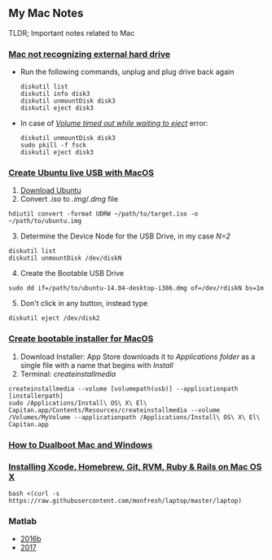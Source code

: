 ## My Mac Notes

TLDR; Important notes related to Mac

### [Mac not recognizing external hard drive](https://appletoolbox.com/2017/03/mac-macbook-doesnt-recognize-external-drives-troubleshooting-tips/)
* Run the following commands, unplug and plug drive back again
  ```
  diskutil list
  diskutil info disk3
  diskutil unmountDisk disk3
  diskutil eject disk3
  ```
* In case of [*Volume timed out while waiting to eject*](https://apple.stackexchange.com/questions/235309/external-drive-does-not-mount-after-plug-off-without-eject) error:
  ```
  diskutil unmountDisk disk3
  sudo pkill -f fsck
  diskutil eject disk3
  ```

### [Create Ubuntu live USB with MacOS](https://computers.tutsplus.com/tutorials/how-to-create-a-bootable-ubuntu-usb-drive-for-pc-on-a-mac--cms-21187)
1. [Download Ubuntu](https://www.ubuntu.com/download/desktop)
2. Convert *.iso* to *.img*/*.dmg* file
```
hdiutil convert -format UDRW ~/path/to/target.iso -o ~/path/to/ubuntu.img
```
3. Determine the Device Node for the USB Drive, in my case *N=2*
```
diskutil list
diskutil unmountDisk /dev/diskN
```
4. Create the Bootable USB Drive
```
sudo dd if=/path/to/ubuntu-14.04-desktop-i386.dmg of=/dev/rdiskN bs=1m
```
5. Don't click in any button, instead type
```
diskutil eject /dev/disk2
```

### [Create bootable installer for MacOS](https://support.apple.com/en-us/HT201372)
1. Download Installer: App Store downloads it to *Applications folder* as a single file with a name that begins with *Install*
2. Terminal: *createinstallmedia*
  ```
  createinstallmedia --volume [volumepath(usb)] --applicationpath [installerpath]
  sudo /Applications/Install\ OS\ X\ El\ Capitan.app/Contents/Resources/createinstallmedia --volume /Volumes/MyVolume --applicationpath /Applications/Install\ OS\ X\ El\ Capitan.app
  ```

### [How to Dualboot Mac and Windows](https://www.laptopmag.com/articles/dual-boot-windows-os-x-mac)

### [Installing Xcode, Homebrew, Git, RVM, Ruby & Rails on Mac OS X](https://www.moncefbelyamani.com/how-to-install-xcode-homebrew-git-rvm-ruby-on-mac/)

```
bash <(curl -s https://raw.githubusercontent.com/monfresh/laptop/master/laptop)
```

### Matlab
* [2016b](http://www.mactorrents.org/matlab-r2016b-9-1-0/)
* [2017](https://downloadly.ir/software/engineering-specialized/mathworks-matlab-download/)


